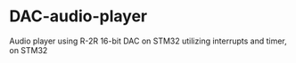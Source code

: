 # DAC-audio-player
Audio player using R-2R 16-bit DAC on STM32 utilizing interrupts and timer, on STM32
